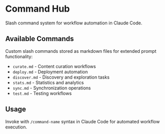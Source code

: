# Command Hub

Slash command system for workflow automation in Claude Code.

## Available Commands

Custom slash commands stored as markdown files for extended prompt functionality:

- `curate.md` - Content curation workflows
- `deploy.md` - Deployment automation
- `discover.md` - Discovery and exploration tasks
- `stats.md` - Statistics and analytics
- `sync.md` - Synchronization operations
- `test.md` - Testing workflows

## Usage

Invoke with `/command-name` syntax in Claude Code for automated workflow execution.